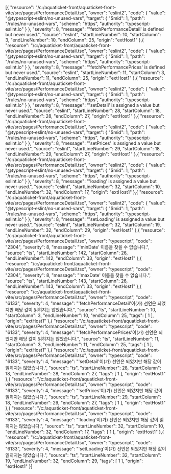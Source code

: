 [{
	"resource": "/c:/aquaticket-front/aquaticket-front-vite/src/pages/PerformanceDetail.tsx",
	"owner": "eslint2",
	"code": {
		"value": "@typescript-eslint/no-unused-vars",
		"target": {
			"$mid": 1,
			"path": "/rules/no-unused-vars",
			"scheme": "https",
			"authority": "typescript-eslint.io"
		}
	},
	"severity": 8,
	"message": "'fetchPerformanceDetail' is defined but never used.",
	"source": "eslint",
	"startLineNumber": 10,
	"startColumn": 3,
	"endLineNumber": 10,
	"endColumn": 25,
	"origin": "extHost1"
},{
	"resource": "/c:/aquaticket-front/aquaticket-front-vite/src/pages/PerformanceDetail.tsx",
	"owner": "eslint2",
	"code": {
		"value": "@typescript-eslint/no-unused-vars",
		"target": {
			"$mid": 1,
			"path": "/rules/no-unused-vars",
			"scheme": "https",
			"authority": "typescript-eslint.io"
		}
	},
	"severity": 8,
	"message": "'fetchPerformancePrices' is defined but never used.",
	"source": "eslint",
	"startLineNumber": 11,
	"startColumn": 3,
	"endLineNumber": 11,
	"endColumn": 25,
	"origin": "extHost1"
},{
	"resource": "/c:/aquaticket-front/aquaticket-front-vite/src/pages/PerformanceDetail.tsx",
	"owner": "eslint2",
	"code": {
		"value": "@typescript-eslint/no-unused-vars",
		"target": {
			"$mid": 1,
			"path": "/rules/no-unused-vars",
			"scheme": "https",
			"authority": "typescript-eslint.io"
		}
	},
	"severity": 8,
	"message": "'setDetail' is assigned a value but never used.",
	"source": "eslint",
	"startLineNumber": 28,
	"startColumn": 18,
	"endLineNumber": 28,
	"endColumn": 27,
	"origin": "extHost1"
},{
	"resource": "/c:/aquaticket-front/aquaticket-front-vite/src/pages/PerformanceDetail.tsx",
	"owner": "eslint2",
	"code": {
		"value": "@typescript-eslint/no-unused-vars",
		"target": {
			"$mid": 1,
			"path": "/rules/no-unused-vars",
			"scheme": "https",
			"authority": "typescript-eslint.io"
		}
	},
	"severity": 8,
	"message": "'setPrices' is assigned a value but never used.",
	"source": "eslint",
	"startLineNumber": 29,
	"startColumn": 18,
	"endLineNumber": 29,
	"endColumn": 27,
	"origin": "extHost1"
},{
	"resource": "/c:/aquaticket-front/aquaticket-front-vite/src/pages/PerformanceDetail.tsx",
	"owner": "eslint2",
	"code": {
		"value": "@typescript-eslint/no-unused-vars",
		"target": {
			"$mid": 1,
			"path": "/rules/no-unused-vars",
			"scheme": "https",
			"authority": "typescript-eslint.io"
		}
	},
	"severity": 8,
	"message": "'loading' is assigned a value but never used.",
	"source": "eslint",
	"startLineNumber": 32,
	"startColumn": 10,
	"endLineNumber": 32,
	"endColumn": 17,
	"origin": "extHost1"
},{
	"resource": "/c:/aquaticket-front/aquaticket-front-vite/src/pages/PerformanceDetail.tsx",
	"owner": "eslint2",
	"code": {
		"value": "@typescript-eslint/no-unused-vars",
		"target": {
			"$mid": 1,
			"path": "/rules/no-unused-vars",
			"scheme": "https",
			"authority": "typescript-eslint.io"
		}
	},
	"severity": 8,
	"message": "'setLoading' is assigned a value but never used.",
	"source": "eslint",
	"startLineNumber": 32,
	"startColumn": 19,
	"endLineNumber": 32,
	"endColumn": 29,
	"origin": "extHost1"
},{
	"resource": "/c:/aquaticket-front/aquaticket-front-vite/src/pages/PerformanceDetail.tsx",
	"owner": "typescript",
	"code": "2304",
	"severity": 8,
	"message": "'minDate' 이름을 찾을 수 없습니다.",
	"source": "ts",
	"startLineNumber": 142,
	"startColumn": 26,
	"endLineNumber": 142,
	"endColumn": 33,
	"origin": "extHost1"
},{
	"resource": "/c:/aquaticket-front/aquaticket-front-vite/src/pages/PerformanceDetail.tsx",
	"owner": "typescript",
	"code": "2304",
	"severity": 8,
	"message": "'maxDate' 이름을 찾을 수 없습니다.",
	"source": "ts",
	"startLineNumber": 143,
	"startColumn": 26,
	"endLineNumber": 143,
	"endColumn": 33,
	"origin": "extHost1"
},{
	"resource": "/c:/aquaticket-front/aquaticket-front-vite/src/pages/PerformanceDetail.tsx",
	"owner": "typescript",
	"code": "6133",
	"severity": 4,
	"message": "'fetchPerformanceDetail'이(가) 선언은 되었지만 해당 값이 읽히지는 않았습니다.",
	"source": "ts",
	"startLineNumber": 10,
	"startColumn": 3,
	"endLineNumber": 10,
	"endColumn": 25,
	"tags": [
		1
	],
	"origin": "extHost1"
},{
	"resource": "/c:/aquaticket-front/aquaticket-front-vite/src/pages/PerformanceDetail.tsx",
	"owner": "typescript",
	"code": "6133",
	"severity": 4,
	"message": "'fetchPerformancePrices'이(가) 선언은 되었지만 해당 값이 읽히지는 않았습니다.",
	"source": "ts",
	"startLineNumber": 11,
	"startColumn": 3,
	"endLineNumber": 11,
	"endColumn": 25,
	"tags": [
		1
	],
	"origin": "extHost1"
},{
	"resource": "/c:/aquaticket-front/aquaticket-front-vite/src/pages/PerformanceDetail.tsx",
	"owner": "typescript",
	"code": "6133",
	"severity": 4,
	"message": "'setDetail'이(가) 선언은 되었지만 해당 값이 읽히지는 않았습니다.",
	"source": "ts",
	"startLineNumber": 28,
	"startColumn": 18,
	"endLineNumber": 28,
	"endColumn": 27,
	"tags": [
		1
	],
	"origin": "extHost1"
},{
	"resource": "/c:/aquaticket-front/aquaticket-front-vite/src/pages/PerformanceDetail.tsx",
	"owner": "typescript",
	"code": "6133",
	"severity": 4,
	"message": "'setPrices'이(가) 선언은 되었지만 해당 값이 읽히지는 않았습니다.",
	"source": "ts",
	"startLineNumber": 29,
	"startColumn": 18,
	"endLineNumber": 29,
	"endColumn": 27,
	"tags": [
		1
	],
	"origin": "extHost1"
},{
	"resource": "/c:/aquaticket-front/aquaticket-front-vite/src/pages/PerformanceDetail.tsx",
	"owner": "typescript",
	"code": "6133",
	"severity": 4,
	"message": "'loading'이(가) 선언은 되었지만 해당 값이 읽히지는 않았습니다.",
	"source": "ts",
	"startLineNumber": 32,
	"startColumn": 10,
	"endLineNumber": 32,
	"endColumn": 17,
	"tags": [
		1
	],
	"origin": "extHost1"
},{
	"resource": "/c:/aquaticket-front/aquaticket-front-vite/src/pages/PerformanceDetail.tsx",
	"owner": "typescript",
	"code": "6133",
	"severity": 4,
	"message": "'setLoading'이(가) 선언은 되었지만 해당 값이 읽히지는 않았습니다.",
	"source": "ts",
	"startLineNumber": 32,
	"startColumn": 19,
	"endLineNumber": 32,
	"endColumn": 29,
	"tags": [
		1
	],
	"origin": "extHost1"
}]